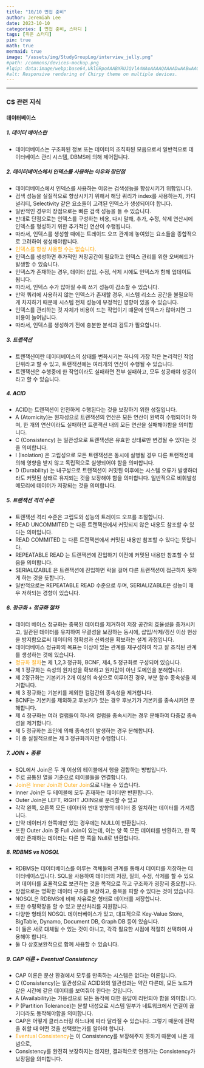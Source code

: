 ```yaml
---
title: "10/10 면접 준비"
author: Jeremiah Lee
date: 2023-10-10
categories: [ 면접 준비, 스터디 ]
tags: [취준 스터디]
pin: true
math: true
mermaid: true
image: "/assets/img/StudyGroupLog/interview_jelly.png"
#path: /commons/devices-mockup.png
#lqip: data:image/webp;base64,UklGRpoAAABXRUJQVlA4WAoAAAAQAAAADwAABwAAQUxQSDIAAAARL0AmbZurmr57yyIiqE8oiG0bejIYEQTgqiDA9vqnsUSI6H+oAERp2HZ65qP/VIAWAFZQOCBCAAAA8AEAnQEqEAAIAAVAfCWkAALp8sF8rgRgAP7o9FDvMCkMde9PK7euH5M1m6VWoDXf2FkP3BqV0ZYbO6NA/VFIAAAA
#alt: Responsive rendering of Chirpy theme on multiple devices.
---
```

***

### CS 관련 지식

#### 데이터베이스

##### **1. 데이터 베이스란**
- 데이터베이스는 구조화된 정보 또는 데이터의 조직화된 모음으로서 일반적으로 데이터베이스 관리 시스템, DBMS에 의해 제어됩니다.

##### **2. 데이터베이스에서 인덱스를 사용하는 이유와 장단점**
- 데이터베이스에서 인덱스를 사용하는 이유는 검색성능을 향상시키기 위함입니다.
- 검색 성능을 실질적으로 향상시키기 위해서 해당 쿼리가 index를 사용하는지, 카디널리티, Selectivity 같은 요소들이 고려된 인덱스가 생성되어야 합니다.
- 일반적인 경우의 장점으로는 빠른 검색 성능을 들 수 있습니다.
- 반대로 단점으로는 인덱스를 구성하는 비용, 다시 말해, 추가, 수정, 삭제 연산시에 인덱스를 형성하기 위한 추가적인 연산이 수행됩니다.
- 따라서, 인덱스를 생성할 때에는 트레이드 오프 관계에 놓여있는 요소들을 종합적으로 고려하여 생성해야합니다.
- <span style="color:orange"> 인덱스를 항상 사용할 수는 없습니다. </span>
- 인덱스를 생성하면 추가적인 저장공간이 필요하고 인덱스 관리를 위한 오버헤드가 발생할 수 있습니다.
- 인덱스가 존재하는 경우, 데이터 삽입, 수정, 삭제 시에도 인덱스가 함께 업데이트 됩니다.
- 따라서, 인덱스 수가 많아질 수록 쓰기 성능이 감소할 수 있습니다.
- 만약 쿼리에 사용하지 않는 인덱스가 존재할 경우, 시스템 리소스 공간을 불필요하게 차지하기 때문에 시스템 전체 성능에 부정적인 영향이 있을 수 있습니다.
- 인덱스를 관리하는 것 자체가 비용이 드는 작업이기 떄문에 인덱스가 많아지면 그 비용이 늘어납니다.
- 따라서, 인덱스를 생성하기 전에 충분한 분석과 검토가 필요합니다.

##### **3. 트랜잭션**
- 트랜잭션이란 데이터베이스의 상태를 변화시키는 하나의 가장 작은 논리적인 작업 단위라고 할 수 있고, 트랜잭션에는 여러개의 연산이 수행될 수 있습니다.
- 트랜잭션은 수행중에 한 작업이라도 실패하면 전부 실패하고, 모두 성공해야 성공이라고 할 수 있습니다.

##### **4. ACID**
- ACID는 트랜잭션이 안전하게 수행된다는 것을 보장하기 위한 성질입니다.
- A (Atomicity)는 원자성으로 트랜잭션의 연산은 모든 연산이 완벽히 수행되어야 하며, 한 개의 연산이라도 실패하면 트랜잭션 내의 모든 연산을 실패해야함을 의미합니다.
- C (Consistency) 는 일관성으로 트랜잭션은 유효한 상태로만 변경될 수 있다는 것을 의미합니다.
- I (Isolation) 은 고립성으로 모든 트랜잭션은 동시에 실행될 경우 다른 트랜잭션에 의해 영향을 받지 않고 독립적으로 실행되어야 함을 의미합니다.
- D (Durability) 는 내구성으로 트랜잭션이 커밋된 이후에는 시스템 오류가 발생하더라도 커밋된 상태로 유지되는 것을 보장해야 함을 의미합니다. 일반적으로 비휘발성 메모리에 데이터가 저장되는 것을 의미합니다.

##### **5. 트랜잭션 격리 수준**
- 트랜잭션 격리 수준은 고립도와 성능의 트레이드 오프를 조절합니다.
- READ UNCOMMITED 는 다른 트랜잭션에서 커밋되지 않은 내용도 참조할 수 있다는 의미입니다.
- READ COMMITED 는 다른 트랜잭션에서 커밋된 내용만 참조할 수 있다는 뜻입니다.
- REPEATABLE READ 는 트랜잭션에 진입하기 이전에 커밋된 내용만 참조할 수 있음을 의미합니다.
- SERIALIZABLE 은 트랜잭션에 진입하면 락을 걸어 다른 트랜잭션이 접근하지 못하게 하는 것을 뜻합니다.
- 일반적으로는 REPEATABLE READ 수준으로 두며, SERIALIZABLE은 성능이 매우 저하되는 경향이 있습니다.

##### **6. 정규화 + 정규화 절차**
- 데이터 베이스 정규화는 중복된 데이터를 제거하여 저장 공간의 효율성을 증가시키고, 일관된 데이터를 유지하여 무결성을 보장하는 동시에, 삽입/삭제/갱신 이상 현상을 방지함으로써 데이터의 정확성과 신뢰성을 확보하는 설계 과정입니다.
- 데이터베이스 정규화의 목표는 이상이 있는 관계를 재구성하여 작고 잘 조직된 관계를 생성하는 것에 있습니다.
- <span style="color:orange"> 정규화 절차</span>는 제 1,2,3 정규화, BCNF, 제4, 5 정규화로 구성되어 있습니다.
- 제 1 정규화는 속성의 원자성을 확보하고 원자값이 아닌 도메인을 분해합니다.
- 제 2정규화는 기본키가 2개 이상의 속성으로 이루어진 경우, 부분 함수 종속성을 제거합니다.
- 제 3 정규화는 기본키를 제외한 컬럼간의 종속성을 제거합니다.
- BCNF는 기본키를 제외하고 후보키가 있는 경우 후보기가 기본키를 종속시키면 분해합니다.
- 제 4 정규화는 여러 컬럼들이 하나의 컬럼을 종속시키는 경우 분해하여 다중값 종속성을 제거합니다.
- 제 5 정규화는 조인에 의해 종속성이 발생하는 경우 분해합니다.
- 이 중 실질적으로는 제 3 정규화까지만 수행합니다.

##### **7. JOIN + 종류**
- SQL에서 Join은 두 개 이상의 테이블에서 행을 결합하는 방법입니다.
- 주로 공통된 열을 기준으로 테이블들을 연결합니다.
- <span style="color:orange"> Join은 Inner Join과 Outer Join</span>으로 나눌 수 있습니다.
- Inner Join은 두 테이블에 모두 존재하는 데이터만 반환합니다.
- Outer Join은 LEFT, RIGHT JOIN으로 분리할 수 있고
- 각각 왼쪽, 오른쪽 모든 데이터와 반대 방향의 데이터 중 일치하는 데이터를 가져옵니다.
- 만약 데이터가 한쪽에만 있는 경우에는 NULL이 반환됩니다.
- 또한 Outer Join 중 Full Join이 있는데, 이는 양 쪽 모든 데이터를 반환하고, 한 쪽에만 존재하는 데이터는 다른 한 쪽을 Null로 반환합니다.

##### **8. RDBMS vs NOSQL**
- RDBMS는 데이터베이스를 이루는 객체들의 관계를 통해서 데이터를 저장하는 데이터베이스입니다. SQL을 사용하여 데이터의 저장, 질의, 수정, 삭제를 할 수 있으며 데이터를 효율적으로 보관하는 것을 목적으로 하고 구조화가 굉장히 중요합니다.
- 장점으로는 명확한 데이터 구조를 보장하고, 중복을 피할 수 있다는 것이 있습니다.
- NOSQL은 RDBMS에 비해 자유로운 형태로 데이터를 저장합니다.
- 또한 수평확장을 할 수 있고 분산처리를 지원합니다.
- 다양한 형태의 NOSQL 데이터베이스가 있고, 대표적으로 Key-Value Store, BigTable, Dynamo, Document DB, Graph DB 등이 있습니다.
- 이 둘은 서로 대체될 수 있는 것이 아니고, 각각 필요한 시점에 적절히 선택하여 사용해야 합니다.
- 둘 다 상호보완적으로 함께 사용할 수 있습니다.

##### **9. CAP 이론 + Eventual Consistency**
- CAP 이론은 분산 환경에서 모두를 만족하는 시스템은 없다는 이론입니다.
- C (Consistency)는 일관성으로 ACID와의 일관성과는 약간 다른데, 모든 노드가 같은 시간에 같은 데이터를 보여줘야 한다는 것입니다.
- A (Availability)는 가용성으로 모든 동작에 대한 응답이 리턴되야 함을 의미합니다.
- P (Partition Tolerance)는 분할 내성으로 시스템 일부가 네트워크에서 연결이 끊기더라도 동작해야함을 의미합니다.
- CAP은 어떻게 클러스터링 하느냐에 따라 달라질 수 있습니다. 그렇기 때문에 전략을 취할 때 어떤 것을 선택했는가를 알아야 합니다.
- <span style="color:orange"> Eventual Consistency</span>는 이 Consistency를 보장해주지 못하기 때문에 나온 개념으로,
- Consistency를 완전히 보장하지는 않지만, 결과적으로 언젠가는 Consistency가 보장됨을 의미합니다.
